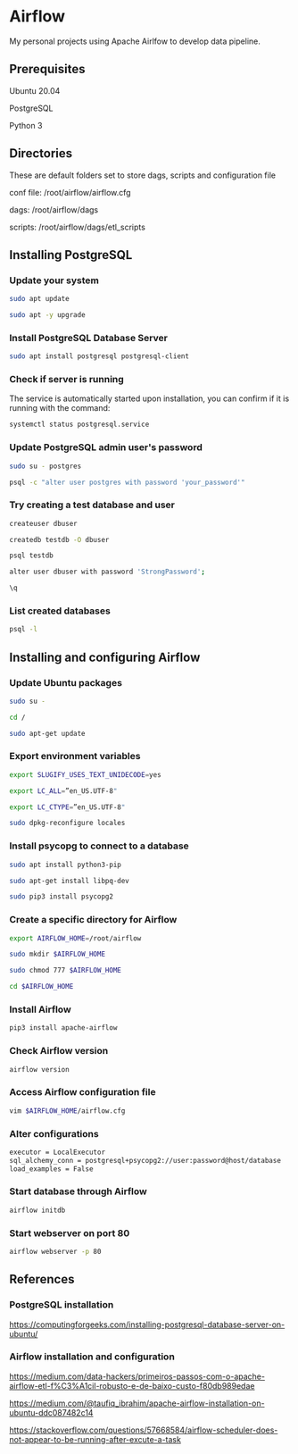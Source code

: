 # Airflow

My personal projects using Apache Airlfow to develop data pipeline.

## Prerequisites

Ubuntu 20.04

PostgreSQL

Python 3

## Directories

These are default folders set to store dags, scripts and configuration file

conf file: /root/airflow/airflow.cfg 

dags: /root/airflow/dags

scripts: /root/airflow/dags/etl_scripts

## Installing PostgreSQL

### Update your system

```bash
sudo apt update
```

```bash
sudo apt -y upgrade
```

### Install PostgreSQL Database Server

```bash
sudo apt install postgresql postgresql-client
```

### Check if server is running

The service is automatically started upon installation, you can confirm if it is running with the command:

```bash
systemctl status postgresql.service
```

### Update PostgreSQL admin user's password

```bash
sudo su - postgres
```

```bash
psql -c "alter user postgres with password 'your_password'"
```

### Try creating a test database and user

```bash
createuser dbuser
```

```bash
createdb testdb -O dbuser
```

```bash
psql testdb
```

```bash
alter user dbuser with password 'StrongPassword';
```

```bash
\q
```

### List created databases

```bash
psql -l
```

## Installing and configuring Airflow

### Update Ubuntu packages

```bash
sudo su -
```
```bash
cd /
```

```bash
sudo apt-get update
```

### Export environment variables

```bash
export SLUGIFY_USES_TEXT_UNIDECODE=yes
```

```bash
export LC_ALL=”en_US.UTF-8"
```

```bash
export LC_CTYPE=”en_US.UTF-8"
```

```bash
sudo dpkg-reconfigure locales
```

### Install psycopg to connect to a database

```bash
sudo apt install python3-pip
```

```bash
sudo apt-get install libpq-dev
```
```bash
sudo pip3 install psycopg2
```

### Create a specific directory for Airflow

```bash
export AIRFLOW_HOME=/root/airflow
```

```bash
sudo mkdir $AIRFLOW_HOME
```

```bash
sudo chmod 777 $AIRFLOW_HOME
```

```bash
cd $AIRFLOW_HOME
```

### Install Airflow

```bash
pip3 install apache-airflow
```

### Check Airflow version

```bash
airflow version
```

### Access Airflow configuration file

```bash
vim $AIRFLOW_HOME/airflow.cfg
```

### Alter configurations

```bash
executor = LocalExecutor
sql_alchemy_conn = postgresql+psycopg2://user:password@host/database
load_examples = False
```

### Start database through Airflow

```bash
airflow initdb
```

### Start webserver on port 80

```bash
airflow webserver -p 80
```

## References

### PostgreSQL installation

https://computingforgeeks.com/installing-postgresql-database-server-on-ubuntu/

### Airflow installation and configuration

https://medium.com/data-hackers/primeiros-passos-com-o-apache-airflow-etl-f%C3%A1cil-robusto-e-de-baixo-custo-f80db989edae

https://medium.com/@taufiq_ibrahim/apache-airflow-installation-on-ubuntu-ddc087482c14

https://stackoverflow.com/questions/57668584/airflow-scheduler-does-not-appear-to-be-running-after-excute-a-task
